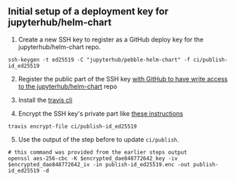## Initial setup of a deployment key for jupyterhub/helm-chart

1. Create a new SSH key to register as a GitHub deploy key for the jupyterhub/helm-chart repo.

```
ssh-keygen -t ed25519 -C "jupyterhub/pebble-helm-chart" -f ci/publish-id_ed25519
```

2. Register the public part of the SSH key [with GitHub to have write access to the jupyterhub/helm-chart](https://github.com/jupyterhub/helm-chart/settings/keys) repo

3. Install the [travis cli](https://github.com/travis-ci/travis.rb#readme)

4. Encrypt the SSH key's private part like [these instructions](https://docs.travis-ci.com/user/encrypting-files/#automated-encryption)

```
travis encrypt-file ci/publish-id_ed25519
```

5. Use the output of the step before to update `ci/publish`.

```shell
# this command was provided from the earlier steps output
openssl aes-256-cbc -K $encrypted_dae848772642_key -iv $encrypted_dae848772642_iv -in publish-id_ed25519.enc -out publish-id_ed25519 -d
```
